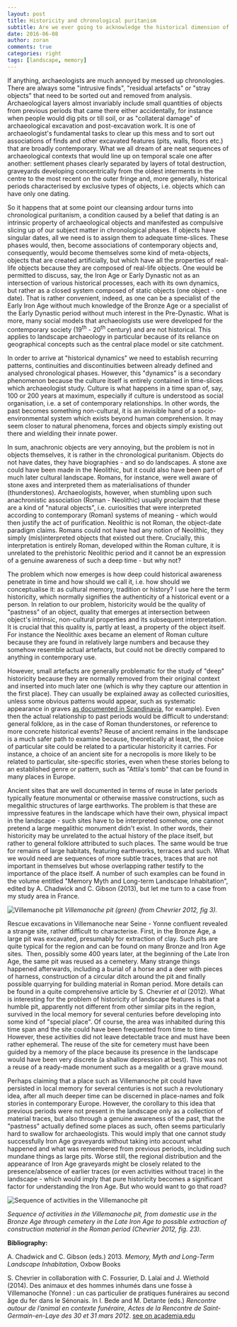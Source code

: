 ```yaml
---
layout: post
title: Historicity and chronological puritanism
subtitle: Are we ever going to acknowledge the historical dimension of human landscapes?
date: 2016-06-08
author: zoran
comments: true
categories: right
tags: [landscape, memory]
---
```


If anything, archaeologists are much annoyed by messed up chronologies. There are always some "intrusive finds", "residual artefacts" or "stray objects" that need to be sorted out and removed from analysis. Archaeological layers almost invariably include small quantities of objects from previous periods that came there either accidentally, for instance when people would dig pits or till soil, or as "collateral damage" of archaeological excavation and post-excavation work. It is one of archaeologist's fundamental tasks to clear up this mess and to sort out associations of finds and other excavated features (pits, walls, floors etc.) that are broadly contemporary. What we all dream of are neat sequences of archaeological contexts that would line up on temporal scale one after another: settlement phases clearly separated by layers of total destruction, graveyards developing concentrically from the oldest interments in the centre to the most recent on the outer fringe and, more generally, historical periods characterised by exclusive types of objects, i.e. objects which can have only one dating.

So it happens that at some point our cleansing ardour turns into chronological puritanism, a condition caused by a belief that dating is an intrinsic property of archaeological objects and manifested as compulsive slicing up of our subject matter in chronological phases. If objects have singular dates, all we need is to assign them to adequate time-slices. These phases would, then, become associations of contemporary objects and, consequently, would become themselves some kind of meta-objects, objects that are created artificially, but which have all the properties of real-life objects because they are composed of real-life objects. One would be permitted to discuss, say, the Iron Age or Early Dynastic not as an intersection of various historical processes, each with its own dynamics, but rather as a closed system composed of static objects (one object - one date). That is rather convenient, indeed, as one can be a specialist of the Early Iron Age without much knowledge of the Bronze Age or a specialist of the Early Dynastic period without much interest in the Pre-Dynastic. What is more, many social models that archaeologists use were developed for the contemporary society (19<sup>th</sup> - 20<sup>th</sup> century) and are not historical. This applies to landscape archaeology in particular because of its reliance on geographical concepts such as the central place model or site catchment.

In order to arrive at "historical dynamics" we need to establish recurring patterns, continuities and discontinuities between already defined and analysed chronological phases. However, this "dynamics" is a secondary phenomenon because the culture itself is entirely contained in time-slices which archaeologist study. Culture is what happens in a time span of, say, 100 or 200 years at maximum, especially if culture is understood as social organisation, i.e. a set of contemporary relationships. In other words, the past becomes something non-cultural, it is an invisible hand of a socio-environmental system which exists beyond human comprehension. It may seem closer to natural phenomena, forces and objects simply existing out there and wielding their innate power.

In sum, anachronic objects are very annoying, but the problem is not in objects themselves, it is rather in the chronological puritanism. Objects do not have dates, they have biographies - and so do landscapes. A stone axe could have been made in the Neolithic, but it could also have been part of much later cultural landscape. Romans, for instance, were well aware of stone axes and interpreted them as materialisations of thunder (thunderstones). Archaeologists, however, when stumbling upon such anachronistic association (Roman - Neolithic) usually proclaim that these are a kind of "natural objects", i.e. curiosities that were interpreted according to contemporary (Roman) systems of meaning - which would then justify the act of purification. Neolithic is not Roman, the object-date paradigm claims. Romans could not have had any notion of Neolithic, they simply (mis)interpreted objects that existed out there. Crucially, this interpretation is entirely Roman, developed within the Roman culture, it is unrelated to the prehistoric Neolithic period and it cannot be an expression of a genuine awareness of such a deep time - but why not?

The problem which now emerges is how deep could historical awareness penetrate in time and how should we call it, i.e. how should we conceptualise it: as cultural memory, tradition or history? I use here the term historicity, which normally signifies the authenticity of a historical event or a person. In relation to our problem, historicity would be the quality of "pastness" of an object, quality that emerges at intersection between object's intrinsic, non-cultural properties and its subsequent interpretation. It is crucial that this quality is, partly at least, a property of the object itself. For instance the Neolithic axes became an element of Roman culture because they are found in relatively large numbers and because they somehow resemble actual artefacts, but could not be directly compared to anything in contemporary use.

However, small artefacts are generally problematic for the study of "deep" historicity because they are normally removed from their original context and inserted into much later one (which is why they capture our attention in the first place). They can usually be explained away as collected curiosities, unless some obvious patterns would appear, such as systematic appearance in graves [as documented in Scandinavia](http://www.heritagedaily.com/2011/10/the-thunderstone-mystery/12981), for example). Even then the actual relationship to past periods would be difficult to understand: general folklore, as in the case of Roman thunderstones, or reference to more concrete historical events? Reuse of ancient remains in the landscape is a much safer path to examine because, theoretically at least, the choice of particular site could be related to a particular historicity it carries. For instance, a choice of an ancient site for a necropolis is more likely to be related to particular, site-specific stories, even when these stories belong to an established genre or pattern, such as "Attila's tomb" that can be found in many places in Europe.

Ancient sites that are well documented in terms of reuse in later periods typically feature monumental or otherwise massive constructions, such as megalithic structures of large earthworks. The problem is that these are impressive features in the landscape which have their own, physical impact in the landscape - such sites have to be interpreted somehow, one cannot pretend a large megalithic monument didn't exist. In other words, their historicity may be unrelated to the actual history of the place itself, but rather to general folklore attributed to such places. The same would be true for remains of large habitats, featuring earthworks, terraces and such. What we would need are sequences of more subtle traces, traces that are not important in themselves but whose overlapping rather testify to the importance of the place itself. A number of such examples can be found in the volume entitled "Memory Myth and Long-term Landscape Inhabitation", edited by A. Chadwick and C. Gibson (2013), but let me turn to a case from my study area in France.

![Villemanoche pit](/images/2016/06/Chevrier-2012-fig-3.png)
*Villemanoche pit (green) (from Chevrier 2012, fig 3).*

Rescue excavations in Villemanoche near Seine - Yonne confluent revealed a strange site, rather difficult to characterise. First, in the Bronze Age, a large pit was excavated, presumably for extraction of clay. Such pits are quite typical for the region and can be found on many Bronze and Iron Age sites.  Then, possibly some 400 years later, at the beginning of the Late Iron Age, the same pit was reused as a cemetery. Many strange things happened afterwards, including a burial of a horse and a deer with pieces of harness, construction of a circular ditch around the pit and finally possible quarrying for building material in Roman period. More details can be found in a quite comprehensive article by S. Chevrier <em>et al </em>(2012). What is interesting for the problem of historicity of landscape features is that a humble pit, apparently not different from other similar pits in the region, survived in the local memory for several centuries before developing into some kind of "special place". Of course, the area was inhabited during this time span and the site could have been frequented from time to time. However, these activities did not leave detectable trace and must have been rather ephemeral. The reuse of the site for cemetery must have been guided by a memory of the place because its presence in the landscape would have been very discrete (a shallow depression at best). This was not a reuse of a ready-made monument such as a megalith or a grave mound.

Perhaps claiming that a place such as Villemanoche pit could have persisted in local memory for several centuries is not such a revolutionary idea, after all much deeper time can be discerned in place-names and folk stories in contemporary Europe. However, the corollary to this idea that previous periods were not present in the landscape only as a collection of material traces, but also through a genuine awareness of the past, that the "pastness" actually defined some places as such, often seems particularly hard to swallow for archaeologists. This would imply that one cannot study successfully Iron Age graveyards without taking into account what happened and what was remembered from previous periods, including such mundane things as large pits. Worse still, the regional distribution and the appearance of Iron Age graveyards might be closely related to the presence/absence of earlier traces (or even activities without trace) in the landscape - which would imply that pure historicity becomes a significant factor for understanding the Iron Age. But who would want to go that road?

![Sequence of activities in the Villemanoche pit](/images/2016/06/Chevrier-2012-fig-23.png)

*Sequence of activities in the Villemanoche pit, from domestic use in the Bronze Age through cemetery in the Late Iron Age to possible extraction of construction material in the Roman period (Chevrier 2012, fig. 23).*

**Bibliography:**


A. Chadwick and C. Gibson (eds.) 2013. *Memory, Myth and Long-Term Landscape Inhabitation*, Oxbow Books

S. Chevrier in collaboration with C. Fossurier, D. Lalaï and J. Wiethold (2014). Des animaux et des hommes inhumés dans une fosse à Villemanoche (Yonne) : un cas particulier de pratiques funéraires au second âge du fer dans le Sénonais. In I. Bede and M. Detante (eds.) *Rencontre autour de l’animal en contexte funéraire, Actes de la Rencontre de Saint-Germain-en-Laye des 30 et 31 mars 2012*. [see on academia.edu](https://www.academia.edu/17544285/Des_animaux_et_des_hommes_inhum%C3%A9s_dans_une_fosse_%C3%A0_villemanoche_yonne_un_cas_particuLier_de_pratiques_fun%C3%A9raires_au_second_%C3%A2ge_du_fer_dans_Le_s%C3%A9nonais)


